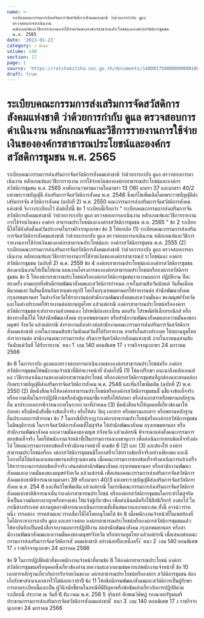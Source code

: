 ```yaml
---
name: >-
  ระเบียบคณะกรรมการส่งเสริมการจัดสวัสดิการสังคมแห่งชาติ ว่าด้วยการกำกับ ดูแล
  ตรวจสอบการดำเนินงาน
  หลักเกณฑ์และวิธีการรายงานการใช้จ่ายเงินขององค์กรสาธารณประโยชน์และองค์กรสวัสดิการชุมชน
  พ.ศ. 2565
date: '2023-01-23'
category: ง พิเศษ
volume: 140
section: 17
page: 1
source: 'https://ratchakitcha.soc.go.th/documents/140D017S0000000000100.pdf'
draft: true
---
```


# ระเบียบคณะกรรมการส่งเสริมการจัดสวัสดิการสังคมแห่งชาติ ว่าด้วยการกำกับ ดูแล ตรวจสอบการดำเนินงาน หลักเกณฑ์และวิธีการรายงานการใช้จ่ายเงินขององค์กรสาธารณประโยชน์และองค์กรสวัสดิการชุมชน พ.ศ. 2565

ระเบียบคณะกรรมการส่งเสริมการจัดสวัสดิการสังคมแห่งชาติ ว่าด้วยการกากับ ดูแล ตรวจสอบการดาเนินงาน หลักเกณฑ์และวิธีการรายงาน การใช้จ่ายเงินขององค์กรสาธารณประโยชน์และองค์กรสวัสดิการชุมชน พ.ศ. 2565 อาศัยอานาจตามความในมาตรา 13 (16) มาตรา 37 และมาตรา 40/2 แห่งพระราชบัญญัติ ส่งเสริมการจัดสวัสดิการสังคม พ.ศ. 2546 ซึ่งแก้ไขเพิ่มเติมโดยพระราชบัญญัติส่งเสริมการจัด สวัสดิการสังคม (ฉบับที่ 2) พ.ศ. 2550 คณะกรรมการส่งเสริมการจัดสวัสดิการสังคมแห่งชาติ จึงวางระเบียบไว้ ดังต่อไปนี้ ข้อ 1 ระเบียบนี้เรียกว่า “ ระเบียบคณะกรรมการส่งเสริมการจัดสวัสดิการสังคมแห่งชาติ ว่าด้วยการกากับ ดูแล ตรวจสอบการดาเนินงาน หลักเกณฑ์และวิธีการรายงานการใช้จ่ายเงินของ องค์กร สาธารณประโยชน์และองค์กรสวัสดิการชุมชน พ.ศ. 2565 ” ข้อ 2 ระเบียบนี้ให้ใช้บังคับตั้งแต่วันประกาศในราชกิจจานุเบกษา ข้อ 3 ให้ยกเลิก (1) ระเบียบคณะกรรมการส่งเสริมการจัดสวัสดิการสังคมแห่งชาติ ว่าด้วยการกากับ ดูแล ตรวจสอบการดาเนินงาน หลักเกณฑ์และวิธีการรายงานการใช้จ่ายเงินขององค์กรสาธารณประโยชน์และ องค์กรสวัสดิการชุมชน พ.ศ. 2555 (2) ระเบียบคณะกรรมการส่งเสริมการจัดสวัสดิการสังคมแห่งชาติ ว่าด้วยการกากับ ดูแล ตรวจสอบการดาเนินงาน หลักเกณฑ์และวิธีการรายงานการใช้จ่ายเงินขององค์กรสาธารณป ระโยชน์และ องค์กรสวัสดิการชุมชน (ฉบับที่ 2) พ.ศ. 2559 ข้อ 4 องค์กรสาธารณประโยชน์และองค์กรสวัสดิการชุมชนต้องดาเนินงานให้เป็นไปตาม แผนงานโครงการขององค์กรสาธารณประโยชน์หรือองค์กรสวัสดิการชุมชน ข้อ 5 ให้องค์กรสาธารณประโยชน์หรือองค์กรสวัสดิการชุมชนรายงานผลการ ปฏิบัติงาน ปีละสองครั้ง ตามแบบที่อธิบดีกรมพัฒนาสังคมและสวัสดิการกำหนด ภายในสามสิบวันนับแต่ วันสิ้นเดือนมีนาคมและวันสิ้นเดือนกันยายนของทุกปี โดยในกรุงเทพมหานครให้รายงานต่อ สำนักพัฒนาสังคม กรุงเทพมหานคร ในต่างจังหวัดให้รายงานต่อสำนักงานพัฒนาสังคมและควำมมั่นคง ของมนุษย์จังหวัด และในต่างประเทศให้รายงานต่อสถานทูตไทย แล้วแต่กรณี องค์กรสาธารณประโยชน์หรือองค์กรสวัสดิการชุมชนจะส่งรายงานด้วยตนเอง ไปรษณีย์ลงทะเบียน ตอบรับ ไปรษณีย์อิเล็กทรอนิกส์ หรือช่องทางอื่นก็ได้ ให้สำนักพัฒนาสังคม กรุงเทพมหานคร หรือสำนักงานพัฒนาสังคมและความมั่นคงของมนุษย์ จังหวัด แล้วแต่กรณี ส่งรายงานดังกล่าวต่อสานักงานคณะกรรมการส่งเสริมการจัดสวัสดิการสังคมแห่งชาติ ภายในกาหนดสิบห้าวันนับแต่วันที่ได้รับรายงาน สาหรับในต่างประเทศ ให้สถานทูตไทยส่งรายงานต่อ สานักงานคณะกรรมการส่งเ สริมการจัดสวัสดิการสังคมแห่งชาติ ภายในกาหนดสามสิบวันนับแต่วันที่ ได้รับรายงาน ้ หนา 1 ่ เลม 140 ตอนพิเศษ 17 ง ราชกิจจานุเบกษา 24 มกราคม 2566

ข้อ 6 ในการกากับ ดูแลและตรวจสอบการดาเนินงานขององค์กรสาธารณประโยชน์หรือ องค์กรสวัสดิการชุมชนให้พนักงานเจ้าหน้าที่มีอำนาจหน้าที่ ดังต่อไปนี้ (1) ให้คาปรึกษา แนะนาถึงหลักเกณฑ์แล ะวิธีการดาเนินงานขององค์กรสาธารณประโยชน์ หรือองค์กรสวัสดิการชุมชนที่ถูกต้องและสอดคล้องกับพระราชบัญญัติส่งเสริมการจัดสวัสดิการสังคม พ.ศ. 2546 และที่แก้ไขเพิ่มเติม (ฉบับที่ 2) พ.ศ. 2550 (2) มีหนังสือแจ้งให้องค์กรสาธารณประโยชน์หรือองค์กรสวัสดิการชุมชนนั้ นชี้แจงข้อเท็จจริง หรือความเห็นในการปฏิบัติงานหรือส่งผู้แทนมาชี้แจงหรือให้ถ้อยคา หรือส่งเอกสารหรือพยานหลักฐานอื่น มาประกอบการพิจารณาภายในระยะเวลาที่กำหนด (3) มีหนังสือแจ้งให้บุคคลที่เกี่ยวข้องมาให้ถ้อยคำ หรือมีหนังสือชี้แจงข้อเท็จจริง หรือให้ส่ง วัตถุ เอกสาร หรือพยานเอกสาร หรือพยานหลักฐานอื่นประกอบการพิจารณา ข้อ 7 ในกรณีที่ปรากฏว่าองค์กรสาธารณประโยชน์หรือองค์กรสวัสดิการชุมชนใดมีพฤติการณ์ ในการจัดสวัสดิการสังคมที่ไม่สุจริต ให้สำนักพัฒนาสังคม กรุงเทพมหานคร หรือสำนักงานพัฒนาสังคม และความมั่นคงของมนุษ ย์จังหวัด แล้วแต่กรณี พิจารณาแต่งตั้งคณะกรรมการสอบข้อเท็จจริง โดยให้พนักงานเจ้าหน้าที่เป็นกรรมการและเลขานุการ เพื่อดำเนินการสอบข้อเท็จจริงต่อไป ให้คณะกรรมการสอบข้อเท็จจริงมีอานาจหน้าที่ ตามข้อ 6 (2) และ (3) และต้องให้ องค์กรสาธารณประโยชน์หรืออ งค์กรสวัสดิการชุมชนมีโอกาสที่จะได้ทราบข้อเท็จจริงอย่างเพียงพอ และมีโอกาสได้โต้แย้งและแสดงพยานหลักฐานของตน เมื่อคณะกรรมการสอบข้อเท็จจริงดาเนินการแล้วเสร็จ ให้ทารายงานการสอบข้อเท็จจริง เสนอต่อสานักพัฒนาสังคม กรุงเทพมหานคร หรือสานักงานพัฒนาสังคมและความมั่นคงของมนุษย์จังหวัด แล้วแต่กรณี เพื่อเสนอคณะกรรมการส่งเสริมการจัดสวัสดิการสังคมแห่งชาติพิจารณาตามมาตรา 39 หรือมาตรา 40/3 แห่งพระราชบัญญัติส่งเสริมการจัดสวัสดิการสังคม พ.ศ. 254 6 และที่แก้ไขเพิ่มเติม แล้วแต่กรณี ในกรณีคณะกรรมการส่งเสริมการจัดสวัสดิการสังคมแห่งชาติพิจารณาเห็นว่าองค์กรสาธารณประโยชน์ หรือองค์กรสวัสดิการชุมชนใดกระทำไม่สุจริต ซึ่งเป็นความผิดทางอาญาหรือทางแพ่ง ให้แจ้งผู้เกี่ยวข้อง เพื่อดำเนินคดีหรือใช้สิทธิเรียกร้ องต่อไป ในกรณีต่างประเทศ สถานทูตอาจพิจารณาดาเนินการตามที่เห็นสมควรและเหมาะสม ทั้งนี้ อาจนำวรรคหนึ่ง วรรคสอง วรรคสามและวรรคสี่มาใช้ได้โดยอนุโลมได้ ข้อ 8 เมื่อพนักงานเจ้าหน้าที่ในเขตท้องที่ใดได้กระทาการกากับ ดูแล และตรวจสอบ องค์กรสาธารณประโยชน์หรือองค์กรสวัสดิการชุมชนแล้ว ให้ทาบันทึกเป็นหนังสือรายงานผลการปฏิบัติงาน ต่อสานักพัฒนาสังคม กรุงเทพมหานคร หรือสานักงานพัฒนาสังคมและความมั่นคงของมนุษย์จังหวัด หรือสถานทูตไทย แล้วแต่กรณี เพื่อเสนอต่อคณะกรรมการส่งเสริมการจัดสวัสดิการสั งคมแห่งชาติ อย่างน้อยปีละหนึ่งครั้ง ้ หนา 2 ่ เลม 140 ตอนพิเศษ 17 ง ราชกิจจานุเบกษา 24 มกราคม 2566

ข้อ 9 ในการปฏิบัติหน้าที่ของพนักงานเจ้าหน้าที่ตามข้อ 6 ให้องค์กรสาธารณประโยชน์ องค์กรสวัสดิการชุมชนหรือบุคคลซึ่งเกี่ยวข้องอำนวยความสะดวกตามสมควรแก่พนักงานเจ้าหน้าที่ ข้อ 10 เอกสารหลักฐานเกี่ยวกับการรับจ่ายเงินของอ งค์กรสาธารณประโยชน์หรือองค์กร สวัสดิการชุมชน ต้องเก็บรักษาสำเนาเอกสารไว้ไม่น้อยกว่าห้าปี ข้อ 11 ให้อธิบดีกรมพัฒนาสังคมและสวัสดิการเป็นผู้รักษาการตามระเบียบนี้และเป็น ผู้วินิจฉัยชี้ขาดในกรณีที่มีปัญหาหรือข้อขัดแย้งเกี่ยวกับการปฏิบัติตามระเบียบนี้ ประกาศ ณ วันที่ 6 ธันวาคม พ.ศ. 256 5 จุรินทร์ ลักษณวิศิษฏ์ รองนายกรัฐมนตรี ประธานกรรมการส่งเสริมการจัดสวัสดิการสังคมแห่งชาติ ้ หนา 3 ่ เลม 140 ตอนพิเศษ 17 ง ราชกิจจานุเบกษา 24 มกราคม 2566
